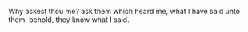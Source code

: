 Why askest thou me? ask them which heard me, what I have said unto them: behold, they know what I said.
